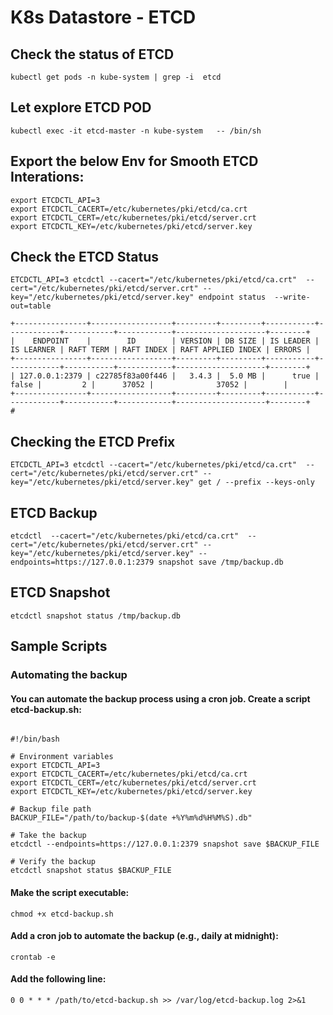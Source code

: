 # K8s Datastore - ETCD

## Check the status of ETCD
```
kubectl get pods -n kube-system | grep -i  etcd
```

## Let explore ETCD POD
```
kubectl exec -it etcd-master -n kube-system   -- /bin/sh
```

## Export the below Env for Smooth ETCD Interations:
```
export ETCDCTL_API=3
export ETCDCTL_CACERT=/etc/kubernetes/pki/etcd/ca.crt
export ETCDCTL_CERT=/etc/kubernetes/pki/etcd/server.crt
export ETCDCTL_KEY=/etc/kubernetes/pki/etcd/server.key
```



## Check the ETCD Status
```  
ETCDCTL_API=3 etcdctl --cacert="/etc/kubernetes/pki/etcd/ca.crt"  --cert="/etc/kubernetes/pki/etcd/server.crt" --key="/etc/kubernetes/pki/etcd/server.key" endpoint status  --write-out=table
```

```
+----------------+------------------+---------+---------+-----------+------------+-----------+------------+--------------------+--------+
|    ENDPOINT    |        ID        | VERSION | DB SIZE | IS LEADER | IS LEARNER | RAFT TERM | RAFT INDEX | RAFT APPLIED INDEX | ERRORS |
+----------------+------------------+---------+---------+-----------+------------+-----------+------------+--------------------+--------+
| 127.0.0.1:2379 | c22785f83a00f446 |   3.4.3 |  5.0 MB |      true |      false |         2 |      37052 |              37052 |        |
+----------------+------------------+---------+---------+-----------+------------+-----------+------------+--------------------+--------+
#
```

## Checking the ETCD Prefix
```
ETCDCTL_API=3 etcdctl --cacert="/etc/kubernetes/pki/etcd/ca.crt"  --cert="/etc/kubernetes/pki/etcd/server.crt" --key="/etc/kubernetes/pki/etcd/server.key" get / --prefix --keys-only
```

## ETCD Backup
```
etcdctl  --cacert="/etc/kubernetes/pki/etcd/ca.crt"  --cert="/etc/kubernetes/pki/etcd/server.crt" --key="/etc/kubernetes/pki/etcd/server.key" --endpoints=https://127.0.0.1:2379 snapshot save /tmp/backup.db
```

## ETCD Snapshot
```
etcdctl snapshot status /tmp/backup.db
```


## Sample Scripts 

### Automating the backup

#### You can automate the backup process using a cron job. Create a script etcd-backup.sh:

```

#!/bin/bash

# Environment variables
export ETCDCTL_API=3
export ETCDCTL_CACERT=/etc/kubernetes/pki/etcd/ca.crt
export ETCDCTL_CERT=/etc/kubernetes/pki/etcd/server.crt
export ETCDCTL_KEY=/etc/kubernetes/pki/etcd/server.key

# Backup file path
BACKUP_FILE="/path/to/backup-$(date +%Y%m%d%H%M%S).db"

# Take the backup
etcdctl --endpoints=https://127.0.0.1:2379 snapshot save $BACKUP_FILE

# Verify the backup
etcdctl snapshot status $BACKUP_FILE
```

#### Make the script executable:
```
chmod +x etcd-backup.sh
```

#### Add a cron job to automate the backup (e.g., daily at midnight):
```
crontab -e
```

#### Add the following line:
```
0 0 * * * /path/to/etcd-backup.sh >> /var/log/etcd-backup.log 2>&1
```
